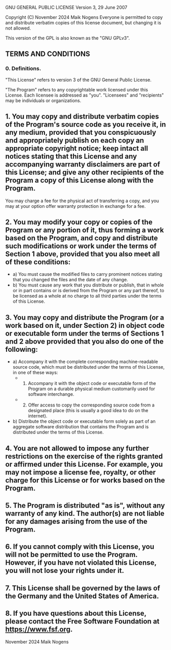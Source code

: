 GNU GENERAL PUBLIC LICENSE
Version 3, 29 June 2007

Copyright (C) November 2024 Maik Nogens
Everyone is permitted to copy and distribute verbatim copies
of this license document, but changing it is not allowed.

This version of the GPL is also known as the "GNU GPLv3".

## TERMS AND CONDITIONS

### 0. Definitions.

"This License" refers to version 3 of the GNU General Public License.

"The Program" refers to any copyrightable work licensed under this License. Each licensee is addressed as "you". "Licensees" and "recipients" may be individuals or organizations.

## 1. You may copy and distribute verbatim copies of the Program's source code as you receive it, in any medium, provided that you conspicuously and appropriately publish on each copy an appropriate copyright notice; keep intact all notices stating that this License and any accompanying warranty disclaimers are part of this License; and give any other recipients of the Program a copy of this License along with the Program.

You may charge a fee for the physical act of transferring a copy, and you may at your option offer warranty protection in exchange for a fee.

## 2. You may modify your copy or copies of the Program or any portion of it, thus forming a work based on the Program, and copy and distribute such modifications or work under the terms of Section 1 above, provided that you also meet all of these conditions:

- a) You must cause the modified files to carry prominent notices stating that you changed the files and the date of any change.
- b) You must cause any work that you distribute or publish, that in whole or in part contains or is derived from the Program or any part thereof, to be licensed as a whole at no charge to all third parties under the terms of this License.

## 3. You may copy and distribute the Program (or a work based on it, under Section 2) in object code or executable form under the terms of Sections 1 and 2 above provided that you also do one of the following:

- a) Accompany it with the complete corresponding machine-readable source code, which must be distributed under the terms of this License, in one of these ways:
    - 1) Accompany it with the object code or executable form of the Program on a durable physical medium customarily used for software interchange.
    - 2) Offer access to copy the corresponding source code from a designated place (this is usually a good idea to do on the internet).
- b) Distribute the object code or executable form solely as part of an aggregate software distribution that contains the Program and is distributed under the terms of this License.

## 4. You are not allowed to impose any further restrictions on the exercise of the rights granted or affirmed under this License. For example, you may not impose a license fee, royalty, or other charge for this License or for works based on the Program.

## 5. The Program is distributed "as is", without any warranty of any kind. The author(s) are not liable for any damages arising from the use of the Program.

## 6. If you cannot comply with this License, you will not be permitted to use the Program. However, if you have not violated this License, you will not lose your rights under it.

## 7. This License shall be governed by the laws of the Germany and the United States of America.

## 8. If you have questions about this License, please contact the Free Software Foundation at <https://www.fsf.org>.

November 2024 Maik Nogens